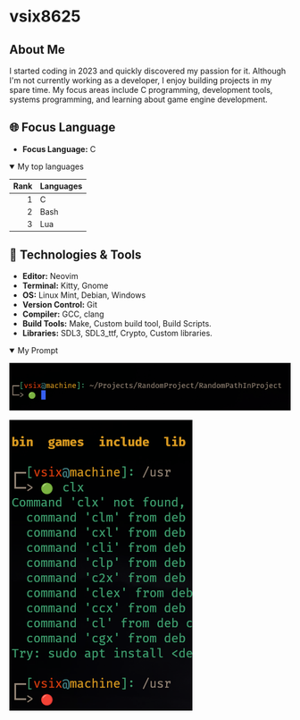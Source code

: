 # vsix8625


## About Me
I started coding in 2023 and quickly discovered my passion for it.
Although I'm not currently working as a developer, I enjoy building projects in my spare time.
My focus areas include C programming, development tools, systems programming, and learning about game engine development.

## 🌐 Focus Language
- **Focus Language:** C

<details open>
<summary>My top languages</summary>

| Rank | Languages |
|-----:|-----------|
|     1| C         |
|     2| Bash      |
|     3| Lua       |

</details>


## 🔧 Technologies & Tools
- **Editor:** Neovim
- **Terminal:** Kitty, Gnome
- **OS:** Linux Mint, Debian, Windows 
- **Version Control:** Git
- **Compiler:** GCC, clang
- **Build Tools:** Make, Custom build tool, Build Scripts.
- **Libraries:** SDL3, SDL3_ttf, Crypto, Custom libraries.

<details open>
<summary>My Prompt</summary>

![ Image](assets/pictures/Prompt1.png "Prompt")

![ Image](assets/pictures/Prompt2.png "Error Prompt")

</details>
